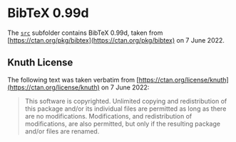# BibTeX 0.99d

The [`src`](src) subfolder contains BibTeX 0.99d, taken from [https://ctan.org/pkg/bibtex](https://ctan.org/pkg/bibtex) on 7 June 2022.

## Knuth License

The following text was taken verbatim from [https://ctan.org/license/knuth](https://ctan.org/license/knuth) on 7 June 2022:

> This software is copyrighted. Unlimited copying and redistribution of this package and/or its individual files are permitted as long as there are no modifications. Modifications, and redistribution of modifications, are also permitted, but only if the resulting package and/or files are renamed.
